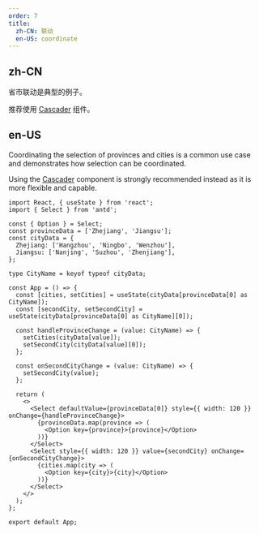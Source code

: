 ```yaml
---
order: 7
title:
  zh-CN: 联动
  en-US: coordinate
---
```


## zh-CN

省市联动是典型的例子。

推荐使用 [Cascader](/components/cascader/) 组件。

## en-US

Coordinating the selection of provinces and cities is a common use case and demonstrates how selection can be coordinated.

Using the [Cascader](/components/cascader) component is strongly recommended instead as it is more flexible and capable.

```tsx
import React, { useState } from 'react';
import { Select } from 'antd';

const { Option } = Select;
const provinceData = ['Zhejiang', 'Jiangsu'];
const cityData = {
  Zhejiang: ['Hangzhou', 'Ningbo', 'Wenzhou'],
  Jiangsu: ['Nanjing', 'Suzhou', 'Zhenjiang'],
};

type CityName = keyof typeof cityData;

const App = () => {
  const [cities, setCities] = useState(cityData[provinceData[0] as CityName]);
  const [secondCity, setSecondCity] = useState(cityData[provinceData[0] as CityName][0]);

  const handleProvinceChange = (value: CityName) => {
    setCities(cityData[value]);
    setSecondCity(cityData[value][0]);
  };

  const onSecondCityChange = (value: CityName) => {
    setSecondCity(value);
  };

  return (
    <>
      <Select defaultValue={provinceData[0]} style={{ width: 120 }} onChange={handleProvinceChange}>
        {provinceData.map(province => (
          <Option key={province}>{province}</Option>
        ))}
      </Select>
      <Select style={{ width: 120 }} value={secondCity} onChange={onSecondCityChange}>
        {cities.map(city => (
          <Option key={city}>{city}</Option>
        ))}
      </Select>
    </>
  );
};

export default App;
```
